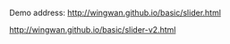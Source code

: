 Demo address:
http://wingwan.github.io/basic/slider.html

http://wingwan.github.io/basic/slider-v2.html